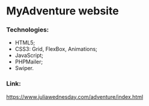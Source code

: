 # MyAdventure website
### Technologies: 
* HTML5;
* CSS3: Grid, FlexBox, Animations;
* JavaScript;
* PHPMailer;
* Swiper.

### Link:
https://www.juliawednesday.com/adventure/index.html

